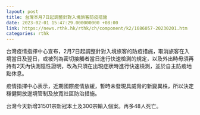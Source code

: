 ```yaml
---
layout: post
title: 台灣本月7日起調整針對入境旅客防疫措施
date: 2023-02-01 15:47:29.000000000 +08:00
link: https://news.rthk.hk/rthk/ch/component/k2/1686057-20230201.htm
categories: rthk
---
```


台灣疫情指揮中心宣布，2月7日起調整針對入境旅客的防疫措施，取消旅客在入境當日及翌日，或被列為密切接觸者當日進行快速檢測的規定，以及外出時毋須再持有2天內快測陰性證明，改為只須在出現症狀時進行快速檢測，並於自主防疫地點休息。

疫情指揮中心表示，近期國際疫情放緩，暫時未發現具威脅的新變異株，所以決定穩健開放邊境管制及放寬社區防治措施。

台灣今天新增31501宗新冠本土及300宗輸入個案。再多48人死亡。
